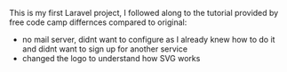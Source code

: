 This is my first Laravel project,
 I followed along to the tutorial provided by free code camp
 differnces compared to original:
   - no mail server, didnt want to configure as I already knew how to do it and didnt want to sign up for another service
   - changed the logo to understand how SVG works
   
 
